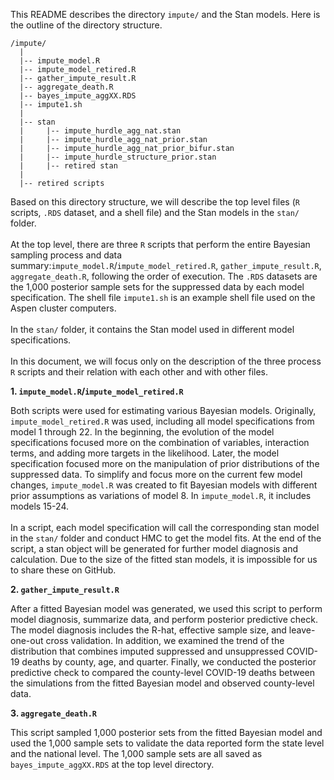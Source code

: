 This README describes the directory `impute/` and the Stan models. Here is the outline of 
the directory structure. 
   
```
/impute/
  |
  |-- impute_model.R
  |-- impute_model_retired.R
  |-- gather_impute_result.R
  |-- aggregate_death.R
  |-- bayes_impute_aggXX.RDS
  |-- impute1.sh
  |
  |-- stan 
  |     |-- impute_hurdle_agg_nat.stan
  |     |-- impute_hurdle_agg_nat_prior.stan
  |     |-- impute_hurdle_agg_nat_prior_bifur.stan
  |     |-- impute_hurdle_structure_prior.stan
  |     |-- retired stan 
  |
  |-- retired scripts
```

Based on this directory structure, we will describe the top level files (`R` scripts, `.RDS` dataset, 
and a shell file) and the Stan models in the `stan/` folder. 
\
\
At the top level, there are three `R` scripts that perform the entire Bayesian sampling process and data summary:`impute_model.R`/`impute_model_retired.R`, `gather_impute_result.R`, `aggregate_death.R`, following the order of execution. The `.RDS` datasets are the 1,000 posterior sample sets for the suppressed data by each 
model specification. The shell file `impute1.sh` is an example shell file used on the Aspen cluster computers. 
\
\
In the `stan/` folder, it contains the Stan model used in different model specifications. 
\
\
In this document, we will focus only on the description of the three process `R` scripts and their relation 
with each other and with other files. 


**1. `impute_model.R`/`impute_model_retired.R`**

  Both scripts were used for estimating various Bayesian models.
  Originally, `impute_model_retired.R` was used, including
  all model specifications from model 1 through 22. In the beginning, the evolution of the model specifications
  focused more on the combination of variables, interaction terms, and adding more targets in the likelihood. 
  Later, the model specification focused more on the manipulation of prior distributions of the suppressed data. 
  To simplify and focus more on the current few model changes, `impute_model.R` was created to fit Bayesian 
  models with different prior assumptions as variations of model 8. In `impute_model.R`, 
  it includes models 15-24. 
  \
  \
  In a script, each model specification will call the corresponding stan model in the `stan/` folder and 
  conduct HMC to get the model fits. At the end of the script, a stan object will be generated for further
  model diagnosis and calculation. Due to the size of the fitted stan models, it is impossible for us to 
  share these on GitHub. 

**2. `gather_impute_result.R`**
  
  After a fitted Bayesian model was generated, we used this script to perform model diagnosis, 
  summarize data, and perform posterior predictive check. The model diagnosis includes the R-hat, effective
  sample size, and leave-one-out cross validation. In addition, we examined the trend of the distribution
  that combines imputed suppressed and unsuppressed COVID-19 deaths by county, age, and quarter. Finally, 
  we conducted the posterior predictive check to compared the county-level COVID-19 deaths between the 
  simulations from the fitted Bayesian model and observed county-level data. 

**3. `aggregate_death.R`**

  This script sampled 1,000 posterior sets from the fitted Bayesian model and used the 1,000 sample sets
  to validate the data reported form the state level and the national level. The 1,000 sample sets are all saved 
  as `bayes_impute_aggXX.RDS` at the top level directory. 
  



  
  

